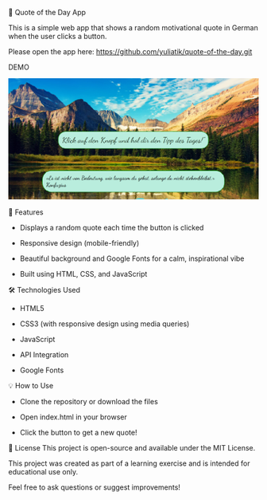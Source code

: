 📘 Quote of the Day App

This is a simple web app that shows a random motivational quote in German when the user clicks a button.

Please open the app here: https://github.com/yuliatik/quote-of-the-day.git

DEMO

![Screenshot](quote.png)


🚀 Features

 - Displays a random quote each time the button is clicked

 - Responsive design (mobile-friendly)

 - Beautiful background and Google Fonts for a calm, inspirational vibe

 - Built using HTML, CSS, and JavaScript

🛠️ Technologies Used

 - HTML5

 - CSS3 (with responsive design using media queries)

 - JavaScript

 - API Integration

 - Google Fonts


💡 How to Use

 - Clone the repository or download the files

 - Open index.html in your browser

 - Click the button to get a new quote!

📌 License This project is open-source and available under the MIT License.

This project was created as part of a learning exercise and is intended for educational use only. 

Feel free to ask questions or suggest improvements!
